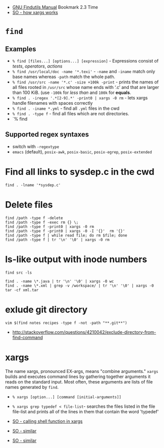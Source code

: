 - [GNU Findutils Manual](http://www.gnu.org/software/findutils/manual/html_mono/find.html) Bookmark 2.3 Time
- [SO - how xargs works](http://stackoverflow.com/questions/199266/make-xargs-execute-the-command-once-for-each-line-of-input/28806991#28806991)

# `find`

## Examples
- `% find [files...] [options...] [expression]` - Expressions consist of *tests*, *operators*, *actions* 
- `% find /usr/local/doc -name '*.texi'` - `-name` and `-iname` match only base names whereas `-path` match the whole path.
- `% find /usr/src -name '*.c' -size +100k -print` - prints the names of all files rooted in `/usr/src` whose name ends with ‘.c’ and that are larger than 100 KiB. (use `-100k` for *less than* and `100k` for **equals**.
- `% find . -iregex '.*[2-9].*' -print0 | xargs -0 rm` - lets xargs handle filenames with spaces correctly
- `% find . -iname *.yml` - find all `.yml` files in the cwd
- `% find . -type f` - find all files which are not directories.
- `% find

## Supported regex syntaxes
- switch with `-regextype`
- `emacs` (default), `posix-awk`, `posix-basic`, `posix-egrep`, `posix-extended`

# Find all links to sysdep.c in the cwd
```
find . -lname '*sysdep.c'
```

# Delete files
```
find /path -type f -delete
find /path -type f -exec rm {} \;
find /path -type f -print0 | xargs -0 rm
find /path -type f -print0 | xargs -0 -I '{}'  rm '{}'
find /path -type f | while read file; do rm $file; done
find /path -type f | tr '\n' '\0' | xargs -0 rm
```

# ls-like output with inode numbers
```
find src -ls
```

```
find . -name \*.java | tr '\n' '\0' | xargs -0 wc
find . -name \*.xml | grep -v /workspace/ | tr '\n' '\0' | xargs -0 tar -cf xml.tar

```

# exlude git directory
```
vim $(find notes recipes -type f -not -path "**.git**")
```
- http://stackoverflow.com/questions/4210042/exclude-directory-from-find-command

# xargs
The name xargs, pronounced EX-args, means "combine arguments." `xargs` builds and executes command lines by gathering together arguments it reads on the standard input. Most often, these arguments are lists of file names generated by `find`.

- `% xargs [option...] [command [initial-arguments]]`
- `% xargs grep typedef < file-list`- searches the files listed in the file file-list and prints all of the lines in them that contain the word 'typedef'

- [SO - calling shell function in xargs](http://stackoverflow.com/questions/31735780/using-export-f-with-xargs-not-working?lq=1)
- [SO - similar](http://stackoverflow.com/questions/11232782/using-a-user-defined-bash-function-in-xargs?lq=1)
- [SO - similar](http://stackoverflow.com/questions/11003418/calling-functions-with-xargs-within-a-bash-script)
